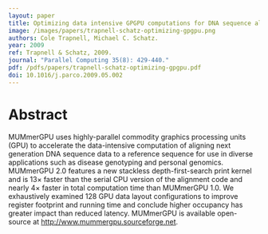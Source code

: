 ```yaml
---
layout: paper
title: Optimizing data intensive GPGPU computations for DNA sequence alignment
image: /images/papers/trapnell-schatz-optimizing-gpgpu.png
authors: Cole Trapnell, Michael C. Schatz.
year: 2009
ref: Trapnell & Schatz, 2009.
journal: "Parallel Computing 35(8): 429-440."
pdf: /pdfs/papers/trapnell-schatz-optimizing-gpgpu.pdf
doi: 10.1016/j.parco.2009.05.002
---
```


# Abstract

MUMmerGPU uses highly-parallel commodity graphics processing units (GPU) to accelerate the data-intensive computation of aligning next generation DNA sequence data to a reference sequence for use in diverse applications such as disease genotyping and personal genomics. MUMmerGPU 2.0 features a new stackless depth-first-search print kernel and is 13× faster than the serial CPU version of the alignment code and nearly 4× faster in total computation time than MUMmerGPU 1.0. We exhaustively examined 128 GPU data layout configurations to improve register footprint and running time and conclude higher occupancy has greater impact than reduced latency. MUMmerGPU is available open-source at http://www.mummergpu.sourceforge.net.